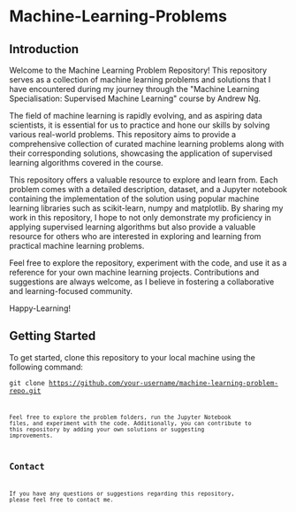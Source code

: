# Machine-Learning-Problems

## Introduction
Welcome to the Machine Learning Problem Repository! This repository serves as a collection of machine learning problems and solutions that I have encountered during my journey through the "Machine Learning Specialisation: Supervised Machine Learning" course by Andrew Ng.

The field of machine learning is rapidly evolving, and as aspiring data scientists, it is essential for us to practice and hone our skills by solving various real-world problems. This repository aims to provide a comprehensive collection of curated machine learning problems along with their corresponding solutions, showcasing the application of supervised learning algorithms covered in the course.

This repository offers a valuable resource to explore and learn from. Each problem comes with a detailed description, dataset, and a Jupyter notebook containing the implementation of the solution using popular machine learning libraries such as scikit-learn, numpy and matplotlib.
By sharing my work in this repository, I hope to not only demonstrate my proficiency in applying supervised learning algorithms but also provide a valuable resource for others who are interested in exploring and learning from practical machine learning problems.

Feel free to explore the repository, experiment with the code, and use it as a reference for your own machine learning projects. Contributions and suggestions are always welcome, as I believe in fostering a collaborative and learning-focused community.

Happy-Learning!

## Getting Started
To get started, clone this repository to your local machine using the following command:

<code>git clone https://github.com/your-username/machine-learning-problem-repo.git <code>

Feel free to explore the problem folders, run the Jupyter Notebook files, and experiment with the code. Additionally, you can contribute to this repository by adding your own solutions or suggesting improvements.

## Contact
If you have any questions or suggestions regarding this repository, please feel free to contact me.
